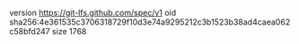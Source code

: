 version https://git-lfs.github.com/spec/v1
oid sha256:4e361535c3706318729f10d3e74a9295212c3b1523b38ad4caea062c58bfd247
size 1768
